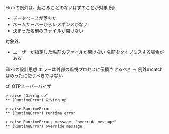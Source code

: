 Elixirの例外は、起こることのないはずのことが対象
例:
- データベースが落ちた
- ネームサーバーからレスポンスがない
- 決まった名前のファイルが開けない

対象外:
- ユーザーが指定した名前のファイルが開けない
    名前をタイプミスする場合がある

Elixirの設計思想
エラーは外部の監視プロセスに伝播させるべき
=> 例外のcatchはめったに使うべきではない

cf. OTPスーパーバイザ

```
> raise "Giving up"
** (RuntimeError) Giving up

> raise RuntimeError
** (RuntimeError) runtime error

> raise RuntimeError, message: "override message"
** (RuntimeError) override message

```

